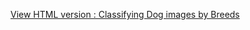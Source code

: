 [View HTML version : Classifying Dog images by Breeds](https://htmlpreview.github.io/?https://github.com/hugohiraoka/Dog_images_Classification_by_Breeds/blob/main/html/Classifying_Dog_Images_by_Breeds.html)
